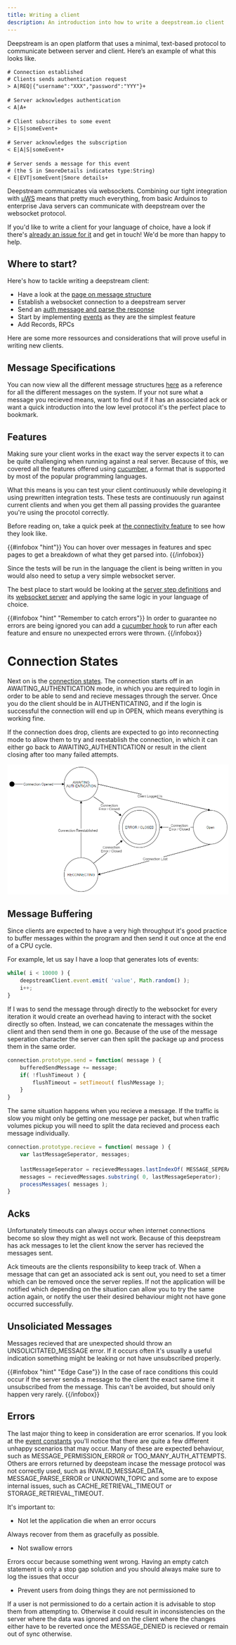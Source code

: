 ```yaml
---
title: Writing a client
description: An introduction into how to write a deepstream.io client
---
```


Deepstream is an open platform that uses a minimal, text-based protocol to communicate between server and client. Here’s an example of what this looks like.

```gherkin
# Connection established
# Clients sends authentication request
> A|REQ|{"username":"XXX","password":"YYY"}+

# Server acknowledges authentication
< A|A+

# Client subscribes to some event
> E|S|someEvent+

# Server acknowledges the subscription
< E|A|S|someEvent+

# Server sends a message for this event
# (the S in SmoreDetails indicates type:String)
< E|EVT|someEvent|Smore details+
```

Deepstream communicates via websockets. Combining our tight integration with [µWS](https://github.com/uWebSockets/uWebSockets) means that pretty much everything, from basic Arduinos to enterprise Java servers can communicate with deepstream over the websocket protocol.

If you'd like to write a client for your language of choice, have a look if there's [already an issue for it](https://github.com/deepstreamIO/deepstream.io/labels/new-client) and get in touch! We'd be more than happy to help.

## Where to start?
Here's how to tackle writing a deepstream client:
- Have a look at the [page on message structure](/info/protocol/message-structure-overview/)
- Establish a websocket connection to a deepstream server
- Send an [auth message and parse the response](/info/specs/connectivity/)
- Start by implementing [events](/info/specs/events/) as they are the simplest feature
- Add Records, RPCs

Here are some more ressources and considerations that will prove useful in writing new clients.

## Message Specifications

You can now view all the different message structures [here](/info/protocol/all-messages/) as a reference for all the different messages on the system. If your not sure what a message you recieved means, want to find out if it has an associated ack or want a quick introduction into the low level protocol it's the perfect place to bookmark.

## Features

Making sure your client works in the exact way the server expects it to can be quite challenging when running against a real server. Because of this, we covered all the features offered using [cucumber](https://cucumber.io/), a format that is supported by most of the popular programming languages.

What this means is you can test your client continuously while developing it using prewritten integration tests. These tests are continuously run against current clients and when you get them all passing provides the guarantee you're using the procotol correctly.

Before reading on, take a quick peek at [the connectivity feature](/info/specs/connectivity/) to see how they look like.

{{#infobox "hint"}}
You can hover over messages in features and spec pages to get a breakdown of what they get parsed into.
{{/infobox}}

Since the tests will be run in the language the client is being written in you would also need to setup a very simple websocket server.

The best place to start would be looking at the [server step definitions](//raw.githubusercontent.com/deepstreamIO/deepstream.io-client-js/master/test-specs/steps/server/step-definition-server.js) and its [websocket server](://raw.githubusercontent.com/deepstreamIO/deepstream.io-client-js/master/test-specs/steps/server/ws-server.js) and applying the same logic in your language of choice.

{{#infobox "hint" "Remember to catch errors"}}
In order to guarantee no errors are being ignored you can add a [cucumber hook](//github.com/cucumber/cucumber/wiki/Hooks) to run after each feature and ensure no unexpected errors were thrown.
{{/infobox}}

# Connection States

Next on is the [connection states](/docs/common/constants/#connection-states). The connection starts off in an AWAITING_AUTHENTICATION mode, in which you are required to login in order to be able to send and recieve messages through the server. Once you do the client should be in AUTHENTICATING, and if the login is successful the connection will end up in OPEN, which means everything is working fine.

If the connection does drop, clients are expected to go into reconnecting mode to allow them to try and reestablish the connection, in which it can either go back to AWAITING_AUTHENTICATION or result in the client closing after too many failed attempts.

![Connection state diagram](connection-state-diagram.png)

## Message Buffering

Since clients are expected to have a very high throughput it's good practice to buffer messages within the program and then send it out once at the end of a CPU cycle.

For example, let us say I have a loop that generates lots of events:

```javascript
while( i < 10000 ) {
    deepstreamClient.event.emit( 'value', Math.random() );
    i++;
}
```

If I was to send the message through directly to the websocket for every iteration it would create an overhead having to interact with the socket directly so often. Instead, we can concatenate the messages within the client and then send them in one go. Because of the use of the message seperation character the server can then split the package up and process them in the same order.

```javascript
connection.prototype.send = function( message ) {
    bufferedSendMessage += message;
    if( !flushTimeout ) {
        flushTimeout = setTimeout( flushMessage );
    }
}
```

The same situation happens when you recieve a message. If the traffic is slow you might only be getting one message per packet, but when traffic volumes pickup you will need to split the data recieved and process each message individually.

```javascript
connection.prototype.recieve = function( message ) {
    var lastMessageSeperator, messages;

    lastMessageSeperator = recievedMessages.lastIndexOf( MESSAGE_SEPERATOR );
    messages = recievedMessages.substring( 0, lastMessageSeperator);
    processMessages( messages );
}
```

## Acks

Unfortunately timeouts can always occur when internet connections become so slow they might as well not work. Because of this deepstream has ack messages to let the client know the server has recieved the messages sent.

Ack timeouts are the clients responsibility to keep track of. When a message that can get an associated ack is sent out, you need to set a timer which can be removed once the server replies. If not the application will be notified which depending on the situation can allow you to try the same action again, or notify the user their desired behaviour might not have gone occurred successfully.

## Unsoliciated Messages

Messages recieved that are unexpected should throw an UNSOLICITATED_MESSAGE error. If it occurs often it's usually a useful indication something might be leaking or not have unsubscribed properly.

{{#infobox "hint" "Edge Case"}}
In the case of race conditions this could occur if the server sends a message to the client the exact same time it unsubscribed from the message. This can't be avoided, but should only happen very rarely.
{{/infobox}}

## Errors

The last major thing to keep in consideration are error scenarios. If you look at the [event constants](/docs/common/constants/#Event) you'll notice that there are quite a few different unhappy scenarios that may occur. Many of these are expected behaviour, such as MESSAGE_PERMISSION_ERROR or TOO_MANY_AUTH_ATTEMPTS. Others are errors returned by deepsteam incase the message protocol was not correctly used, such as INVALID_MESSAGE_DATA, MESSAGE_PARSE_ERROR or UNKNOWN_TOPIC and some are to expose internal issues, such as CACHE_RETRIEVAL_TIMEOUT or STORAGE_RETRIEVAL_TIMEOUT.

It's important to:
* Not let the application die when an error occurs

Always recover from them as gracefully as possible.
* Not swallow errors

Errors occur because something went wrong. Having an empty catch statement
is only a stop gap solution and you should always make sure to log the issues that occur
* Prevent users from doing things they are not permissioned to

If a user is not permissioned to do a certain action it is advisable to stop them from attempting to. Otherwise it could result in inconsistencies on the server where the data was ignored and on the client where the changes either have to be reverted once the MESSAGE_DENIED is recieved or remain out of sync otherwise.